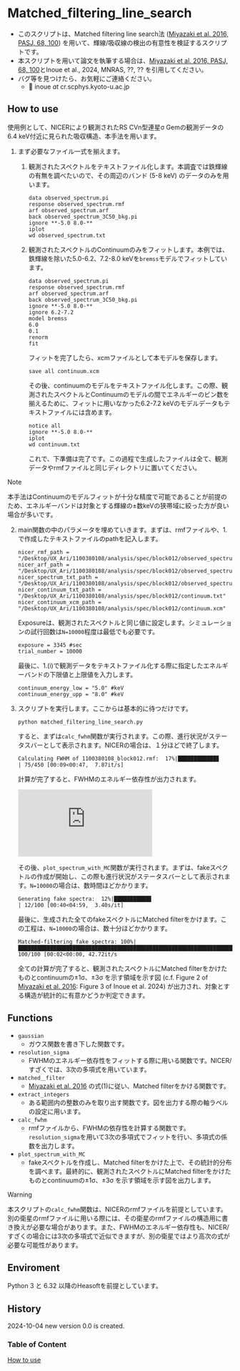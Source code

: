 # Matched_filtering_line_search
- このスクリプトは、Matched filtering line search法 ([Miyazaki et al. 2016, PASJ, 68, 100](https://academic.oup.com/pasj/article/68/6/100/2664382?login=true)) を用いて、輝線/吸収線の検出の有意性を検証するスクリプトです。
- 本スクリプトを用いて論文を執筆する場合は、[Miyazaki et al. 2016, PASJ, 68, 100](https://academic.oup.com/pasj/article/68/6/100/2664382?login=true)とInoue et al., 2024, MNRAS, ??, ?? を引用してください。
- バグ等を見つけたら、お気軽にご連絡ください。
  -  📧 inoue *at* cr.scphys.kyoto-u.ac.jp

## How to use 
使用例として、NICERにより観測されたRS CVn型連星σ Gemの観測データの6.4 keV付近に見られた吸収構造、本手法を用います。
1. まず必要なファイル一式を揃えます。
   1. 観測されたスペクトルをテキストファイル化します。本調査では鉄輝線の有無を調べたいので、その周辺のバンド (5-8 keV) のデータのみを用います。
      ```
      data observed_spectrum.pi
      response observed_spectrum.rmf
      arf observed_spectrum.arf
      back observed_spectrum_3C50_bkg.pi
      ignore **-5.0 8.0-**
      iplot
      wd observed_spectrum.txt
      ```
   
   2. 観測されたスペクトルのContinuumのみをフィットします。本例では、鉄輝線を除いた5.0-6.2、7.2-8.0 keVを`bremss`モデルでフィットしています。
      ```
      data observed_spectrum.pi
      response observed_spectrum.rmf
      arf observed_spectrum.arf
      back observed_spectrum_3C50_bkg.pi
      ignore **-5.0 8.0-**
      ignore 6.2-7.2
      model bremss
      6.0
      0.1
      renorm
      fit
      ```
      フィットを完了したら、xcmファイルとして本モデルを保存します。
      ```
      save all continuum.xcm
      ```
      その後、continuumのモデルをテキストファイル化します。この際、観測されたスペクトルとContinuumのモデルの間でエネルギーのビン数を揃えるために、フィットに用いなかった6.2-7.2 keVのモデルデータもテキストファイルには含めます。
      ```
      notice all
      ignore **-5.0 8.0-**
      iplot
      wd continuum.txt
      ```
      これで、下準備は完了です。この過程で生成したファイルは全て、観測データやrmfファイルと同じディレクトリに置いてください。

> [!NOTE]
> 本手法はContinuumのモデルフィットが十分な精度で可能であることが前提のため、エネルギーバンドは対象とする輝線の±数keVの狭帯域に絞った方が良い場合が多いです。
2. main関数の中のパラメータを埋めていきます。まずは、rmfファイルや、1.で作成したテキストファイルのpathを記入します。
      ```  
      nicer_rmf_path = "/Desktop/UX_Ari/1100380108/analysis/spec/block012/observed_spectrum.rmf"
      nicer_arf_path = "/Desktop/UX_Ari/1100380108/analysis/spec/block012/observed_spectrum.arf"
      nicer_spectrum_txt_path = "/Desktop/UX_Ari/1100380108/analysis/spec/block012/observed_spectrum.txt"
      nicer_continuum_txt_path = "/Desktop/UX_Ari/1100380108/analysis/spec/block012/continuum.txt"
      nicer_continuum_xcm_path = "/Desktop/UX_Ari/1100380108/analysis/spec/block012/continuum.xcm"
      ```
      Exposureは、観測されたスペクトルと同じ値に設定します。シミュレーションの試行回数は`N=10000`程度は最低でも必要です。
      ``` 
      exposure = 3345 #sec
      trial_number = 10000
      ```
      最後に、1.(i)で観測データをテキストファイル化する際に指定したエネルギーバンドの下限値と上限値を入力します。
      ``` 
      continuum_energy_low = "5.0" #keV
      continuum_energy_upp = "8.0" #keV
      ```
3. スクリプトを実行します。ここからは基本的に待つだけです。
      ```
      python matched_filtering_line_search.py
      ```
   すると、まずは`calc_fwhm`関数が実行されます。この際、進行状況がステータスバーとして表示されます。NICERの場合は、１分ほどで終了します。
      ```
      Calculating FWHM of 1100380108_block012.rmf:  17%|████████████▊                      | 75/450 [00:09<00:47,  7.87it/s]
      ```
   計算が完了すると、FWHMのエネルギー依存性が出力されます。

   ![1100380108_block012_FWHM.pdf](https://github.com/user-attachments/files/17374898/1100380108_block012_FWHM.pdf)

   その後、`plot_spectrum_with_MC`関数が実行されます。まずは、fakeスペクトルの作成が開始し、この際も進行状況がステータスバーとして表示されます。`N=10000`の場合は、数時間ほどかかります。
      ```
      Generating fake spectra:  12%|███████████▋                                       | 12/100 [00:40<04:59,  3.40s/it]
      ```
   最後に、生成された全てのfakeスペクトルにMatched filterをかけます。この工程は、`N=10000`の場合は、数十分ほどかかります。
      ```
      Matched-filtering fake spectra: 100%|█████████████████████████████████████████████████████████████████████████████████████████| 100/100 [00:02<00:00, 42.72it/s
      ```
   全ての計算が完了すると、観測されたスペクトルにMatched filterをかけたものとcontinuumの±1σ、±3σ を示す領域を示す図 (c.f. Figure 2 of [Miyazaki et al. 2016](https://academic.oup.com/pasj/article/68/6/100/2664382?login=true): Figure 3 of Inoue et al. 2024) が出力され、対象とする構造が統計的に有意かどうか判定できます。

## Functions
- `gaussian`
  - ガウス関数を書き下した関数です。
- `resolution_sigma`
  - FWHMのエネルギー依存性をフィットする際に用いる関数です。NICER/すざくでは、3次の多項式を用いています。
- `matched＿filter`
  - [Miyazaki et al. 2016](https://academic.oup.com/pasj/article/68/6/100/2664382?login=true) の式(1)に従い、Matched filterをかける関数です。
- `extract_integers`
  - ある範囲内の整数のみを取り出す関数です。図を出力する際の軸ラベルの設定に用います。
- `calc_fwhm`
  - rmfファイルから、FWHMの依存性を計算する関数です。`resolution_sigma`を用いて3次の多項式でフィットを行い、多項式の係数を出力します。
- `plot_spectrum_with_MC`
  - fakeスペクトルを作成し、Matched filterをかけた上で、その統計的分布を調べます。最終的に、観測されたスペクトルにMatched filterをかけたものとcontinuumの±1σ、±3σ を示す領域を示す図を出力します。
   
>[!WARNING]
>本スクリプトの`calc_fwhm`関数は、NICERのrmfファイルを前提としています。別の衛星のrmfファイルに用いる際には、その衛星のrmfファイルの構造用に書き換えが必要な場合があります。また、FWHMのエネルギー依存性も、NICER/すざくの場合には3次の多項式で近似できますが、別の衛星ではより高次の式が必要な可能性があります。



## Enviroment
Python 3 と 6.32 以降のHeasoftを前提としています。

## History
2024-10-04 new version 0.0 is created.

### Table of Content
[How to use](#how-to-use)
